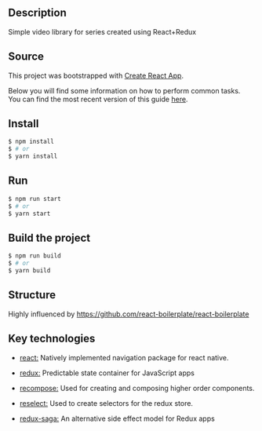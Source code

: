 ## Description

Simple video library for series created using React+Redux

## Source

This project was bootstrapped with [Create React App](https://github.com/facebook/create-react-app).

Below you will find some information on how to perform common tasks.<br>
You can find the most recent version of this guide [here](https://github.com/facebook/create-react-app/blob/master/packages/react-scripts/template/README.md).

## Install

```bash
$ npm install
$ # or
$ yarn install
```

## Run

```bash
$ npm run start
$ # or
$ yarn start
```

## Build the project

```bash
$ npm run build
$ # or
$ yarn build
```

## Structure

Highly influenced by https://github.com/react-boilerplate/react-boilerplate

## Key technologies

- [react:](https://wix.github.io/react-native-navigation/#/)
  Natively implemented navigation package for react native.

- [redux:](http://redux.js.org)
  Predictable state container for JavaScript apps

- [recompose:](https://github.com/acdlite/recompose/blob/master/docs/API.md)
  Used for creating and composing higher order components.

- [reselect:](https://github.com/reactjs/reselect) Used to create selectors for
  the redux store.

- [redux-saga:](https://redux-saga.js.org/) An alternative side effect model for Redux apps
